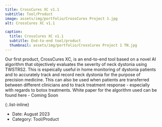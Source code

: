 ```yaml
---
title: CrossCures XC v1.1
subtitle: Tool/Product
image: assets/img/portfolio/CrossCures Project 1.jpg
alt: CrossCures XC v1.1

caption:
  title: CrossCures XC v1.1
  subtitle: End-to-end tool/product
  thumbnail: assets/img/portfolio/CrossCures Project 1 TN.jpg
---
```

Our first product, CrossCures XC, is an end-to-end tool based on a novel AI algorithm that objectively evaluates the severity of neck dystonia using TWSTRS2. This is espeically useful in home monitoring of dystonia patients and to accurately track and record neck dystonia for the purpose of precision medicine. This can also be used when patients are transferred between different clinicians and to track treatment response - especially with regards to botox treatments. White paper for the algorithm used can be found here - Coming Soon

{:.list-inline}
- Date: August 2023
- Category: Tool/Product

